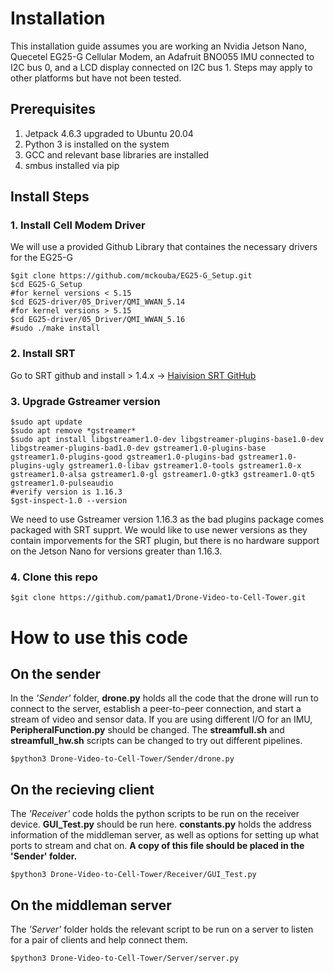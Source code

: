 # Installation

This installation guide assumes you are working an Nvidia Jetson Nano, Quecetel EG25-G Cellular Modem, an Adafruit BNO055 IMU connected to I2C bus 0, and a LCD display connected on I2C bus 1.  Steps may apply to other platforms but have not been tested.  

## Prerequisites

1. Jetpack 4.6.3 upgraded to Ubuntu 20.04
2. Python 3 is installed on the system
3. GCC and relevant base libraries are installed
4. smbus installed via pip

## Install Steps

### 1. Install Cell Modem Driver
We will use a provided Github Library that containes the necessary drivers for the EG25-G
```
$git clone https://github.com/mckouba/EG25-G_Setup.git
$cd EG25-G_Setup
#for kernel versions < 5.15
$cd EG25-driver/05_Driver/QMI_WWAN_5.14
#for kernel versions > 5.15
$cd EG25-driver/05_Driver/QMI_WWAN_5.16
#sudo ./make install
```
### 2. Install SRT
Go to SRT github and install > 1.4.x -> [Haivision SRT GitHub](https://github.com/Haivision/srt)

### 3. Upgrade Gstreamer version
```
$sudo apt update
$sudo apt remove *gstreamer*
$sudo apt install libgstreamer1.0-dev libgstreamer-plugins-base1.0-dev libgstreamer-plugins-bad1.0-dev gstreamer1.0-plugins-base gstreamer1.0-plugins-good gstreamer1.0-plugins-bad gstreamer1.0-plugins-ugly gstreamer1.0-libav gstreamer1.0-tools gstreamer1.0-x gstreamer1.0-alsa gstreamer1.0-gl gstreamer1.0-gtk3 gstreamer1.0-qt5 gstreamer1.0-pulseaudio
#verify version is 1.16.3
$gst-inspect-1.0 --version
```
We need to use Gstreamer version 1.16.3 as the bad plugins package comes packaged with SRT supprt.  We would like to use newer versions as they contain imporvements for the SRT plugin, but there is no hardware support on the Jetson Nano for versions greater than 1.16.3.

### 4. Clone this repo
```
$git clone https://github.com/pamat1/Drone-Video-to-Cell-Tower.git
```


# How to use this code

## On the sender

In the *'Sender'* folder, **drone.py** holds all the code that the drone will run to connect to the server, establish a peer-to-peer connection, and start a stream of video and sensor data. If you are using different I/O for an IMU, **PeripheralFunction.py** should be changed. The **streamfull.sh** and **streamfull_hw.sh** scripts can be changed to try out different pipelines.

```
$python3 Drone-Video-to-Cell-Tower/Sender/drone.py
```

## On the recieving client

The *'Receiver'* code holds the python scripts to be run on the receiver device. **GUI_Test.py** should be run here. **constants.py** holds the address information of the middleman server, as well as options for setting up what ports to stream and chat on. **A copy of this file should be placed in the 'Sender' folder.**

```
$python3 Drone-Video-to-Cell-Tower/Receiver/GUI_Test.py
```

## On the middleman server

The *'Server'* folder holds the relevant script to be run on a server to listen for a pair of clients and help connect them.
```
$python3 Drone-Video-to-Cell-Tower/Server/server.py
```
